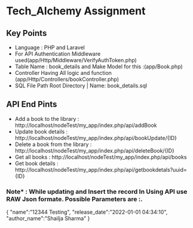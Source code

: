 # Tech_Alchemy Assignment 
<html>
    <body>
      <h2> Key Points </h2>
      <div>
      <ul>
    <li>Language : PHP and Laravel</li>
    <li> For API Authentication Middleware used(app/Http/Middleware/VerifyAuthToken.php)  </li>
    <li> Table Name : book_details and Make Model for this :(app/Book.php) </li>
    <li> Controller Having All logic and function (app/Http/Controllers/bookController.php) </li>
    <li> SQL File Path Root Directory | Name: book_details.sql </li>
    </ul>      
      </div>
  <div>
<h2>API End Pints</h2>
  <ul>
    <li>Add a book to the library : http://localhost/nodeTest/my_app/index.php/api/addBook</li>
    <li> Update book details : http://localhost/nodeTest/my_app/index.php/api/bookUpdate/{ID}</li>
    <li> Delete a book from the library : http://localhost/nodeTest/my_app/index.php/api/deleteBook/{ID}</li>
    <li> Get all books : http://localhost/nodeTest/my_app/index.php/api/books</li>
    <li> Get book details : http://localhost/nodeTest/my_app/index.php/api/getbookdetals?uuid={ID}</li>
  </ul>
</div>

<h3 class="text-danger">
Note* : While updating and Insert the record In Using API use RAW Json formate. Possible Parameters are :.
</h3>
<p>
{
"name":"12344 Testing",
"release_date":"2022-01-01 04:34:10",
"author_name":"Shailja Sharma"
}
</p>
  </body>
</html>
